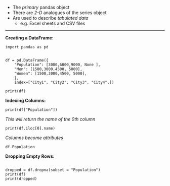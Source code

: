 - The *primary* pandas object
- There are *2-D* analogues of the series object
- Are used to describe *tabulated data*
	- e.g. Excel sheets and CSV files
___
**Creating a DataFrame:**
```run-python
import pandas as pd


df = pd.DataFrame({
	"Population": [3000,6000,9000, None ],
	"Men": [1500,3000,4500, 5000],
	"Women": [1500,3000,4500, 5000],
	},
	index=["City1", "City2", "City3", "City4",])

print(df)
```
**Indexing Columns:**
```run-python
print(df["Population"])
```

*This will return the name of the 0th column*
```run-python
print(df.iloc[0].name)
```

*Columns become attributes*
```run-python
df.Population
```

**Dropping Empty Rows:**
```run-python

dropped = df.dropna(subset = "Population")
print(df)
print(dropped)
```